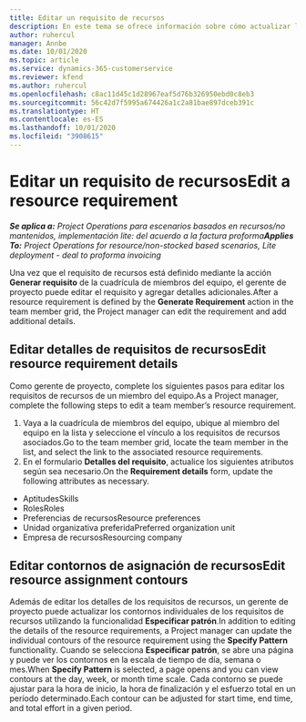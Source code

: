 ```yaml
---
title: Editar un requisito de recursos
description: En este tema se ofrece información sobre cómo actualizar la información de requisitos de recursos.
author: ruhercul
manager: Annbe
ms.date: 10/01/2020
ms.topic: article
ms.service: dynamics-365-customerservice
ms.reviewer: kfend
ms.author: ruhercul
ms.openlocfilehash: c8ac11d45c1d28967eaf5d76b326950ebd0c8eb3
ms.sourcegitcommit: 56c42d7f5995a674426a1c2a81bae897dceb391c
ms.translationtype: HT
ms.contentlocale: es-ES
ms.lasthandoff: 10/01/2020
ms.locfileid: "3908615"
---
```

# <a name="edit-a-resource-requirement"></a><span data-ttu-id="3e179-103">Editar un requisito de recursos</span><span class="sxs-lookup"><span data-stu-id="3e179-103">Edit a resource requirement</span></span>

<span data-ttu-id="3e179-104">_**Se aplica a:** Project Operations para escenarios basados en recursos/no mantenidos, implementación lite: del acuerdo a la factura proforma_</span><span class="sxs-lookup"><span data-stu-id="3e179-104">_**Applies To:** Project Operations for resource/non-stocked based scenarios, Lite deployment - deal to proforma invoicing_</span></span>

<span data-ttu-id="3e179-105">Una vez que el requisito de recursos está definido mediante la acción **Generar requisito** de la cuadrícula de miembros del equipo, el gerente de proyecto puede editar el requisito y agregar detalles adicionales.</span><span class="sxs-lookup"><span data-stu-id="3e179-105">After a resource requirement is defined by the **Generate Requirement** action in the team member grid, the Project manager can edit the requirement and add additional details.</span></span>

## <a name="edit-resource-requirement-details"></a><span data-ttu-id="3e179-106">Editar detalles de requisitos de recursos</span><span class="sxs-lookup"><span data-stu-id="3e179-106">Edit resource requirement details</span></span>

<span data-ttu-id="3e179-107">Como gerente de proyecto, complete los siguientes pasos para editar los requisitos de recursos de un miembro del equipo.</span><span class="sxs-lookup"><span data-stu-id="3e179-107">As a Project manager, complete the following steps to edit a team member’s resource requirement.</span></span>

1. <span data-ttu-id="3e179-108">Vaya a la cuadrícula de miembros del equipo, ubique al miembro del equipo en la lista y seleccione el vínculo a los requisitos de recursos asociados.</span><span class="sxs-lookup"><span data-stu-id="3e179-108">Go to the team member grid, locate the team member in the list, and select the link to the associated resource requirements.</span></span>
2. <span data-ttu-id="3e179-109">En el formulario **Detalles del requisito**, actualice los siguientes atributos según sea necesario.</span><span class="sxs-lookup"><span data-stu-id="3e179-109">On the **Requirement details** form, update the following attributes as necessary.</span></span>

- <span data-ttu-id="3e179-110">Aptitudes</span><span class="sxs-lookup"><span data-stu-id="3e179-110">Skills</span></span>
- <span data-ttu-id="3e179-111">Roles</span><span class="sxs-lookup"><span data-stu-id="3e179-111">Roles</span></span>
- <span data-ttu-id="3e179-112">Preferencias de recursos</span><span class="sxs-lookup"><span data-stu-id="3e179-112">Resource preferences</span></span>
- <span data-ttu-id="3e179-113">Unidad organizativa preferida</span><span class="sxs-lookup"><span data-stu-id="3e179-113">Preferred organization unit</span></span>
- <span data-ttu-id="3e179-114">Empresa de recursos</span><span class="sxs-lookup"><span data-stu-id="3e179-114">Resourcing company</span></span>

## <a name="edit-resource-assignment-contours"></a><span data-ttu-id="3e179-115">Editar contornos de asignación de recursos</span><span class="sxs-lookup"><span data-stu-id="3e179-115">Edit resource assignment contours</span></span>

<span data-ttu-id="3e179-116">Además de editar los detalles de los requisitos de recursos, un gerente de proyecto puede actualizar los contornos individuales de los requisitos de recursos utilizando la funcionalidad **Especificar patrón**.</span><span class="sxs-lookup"><span data-stu-id="3e179-116">In addition to editing the details of the resource requirements, a Project manager can update the individual contours of the resource requirement using the **Specify Pattern** functionality.</span></span> <span data-ttu-id="3e179-117">Cuando se selecciona **Especificar patrón**, se abre una página y puede ver los contornos en la escala de tiempo de día, semana o mes.</span><span class="sxs-lookup"><span data-stu-id="3e179-117">When **Specify Pattern** is selected, a page opens and you can view contours at the day, week, or month time scale.</span></span> <span data-ttu-id="3e179-118">Cada contorno se puede ajustar para la hora de inicio, la hora de finalización y el esfuerzo total en un período determinado.</span><span class="sxs-lookup"><span data-stu-id="3e179-118">Each contour can be adjusted for start time, end time, and total effort in a given period.</span></span>